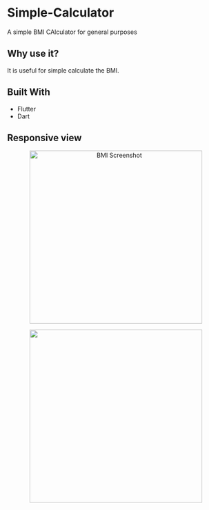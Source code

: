 # Simple-Calculator

A simple BMI CAlculator for general purposes 

## Why use it?

It is useful for simple calculate the BMI.

## Built With
* Flutter
* Dart

## Responsive view

<p align="center">
  <img src="https://user-images.githubusercontent.com/127341095/230157977-63f3f13e-be4d-407e-8197-ad19b767d6cd.jpg" alt="BMI Screenshot" width="400">
</p>

<p align="center">
  <img src="https://user-images.githubusercontent.com/127341095/230158121-95930a5b-b9e1-4712-a1ba-c4be24d73530.jpg" width="400">
</p>


